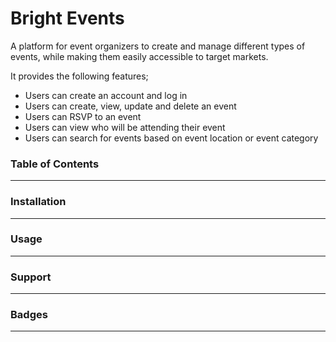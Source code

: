 # Bright Events

A platform for event organizers to create and manage different types of events, while making them easily accessible to target markets.

It provides the following features;

* Users can create an account and log in
* Users can create, view, update and delete an event
* Users can RSVP to an event
* Users can view who will be attending their event
* Users can search for events based on event location or event category

### Table of Contents
---

### Installation
---

### Usage
---

### Support
---

### Badges
---